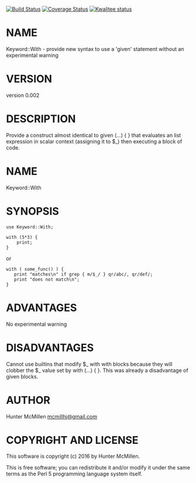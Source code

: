 [![Build Status](https://travis-ci.org/mcmillhj/Keyword-With.svg?branch=master)](https://travis-ci.org/mcmillhj/Keyword-With)
[![Coverage Status](https://coveralls.io/repos/mcmillhj/Keyword-With/badge.png?branch=master)](https://coveralls.io/r/mcmillhj/Keyword-With?branch=master)
[![Kwalitee status](http://cpants.cpanauthors.org/dist/Keyword-With.png)](http://cpants.charsbar.org/dist/overview/Keyword-With)

# NAME

Keyword::With - provide new syntax to use a 'given' statement without an experimental warning

# VERSION

version 0.002

# DESCRIPTION

Provide a construct almost identical to given (...) { } that evaluates an list expression in scalar context (assigning it to $\_) then executing a block of code. 

# NAME 

Keyword::With 

# SYNOPSIS 

    use Keyword::With; 

    with (5*3) {
        print; 
    }

or 

    with ( some_func() ) {
       print "matches\n" if grep { m/$_/ } qr/abc/, qr/def/;
       print "does not match\n"; 
    } 

# ADVANTAGES 

No experimental warning

# DISADVANTAGES 

Cannot use builtins that modify $\_ with with blocks because they will clobber the $\_ value set by with (...) { }. This was already a disadvantage of given blocks. 

# AUTHOR

Hunter McMillen <mcmillhj@gmail.com>

# COPYRIGHT AND LICENSE

This software is copyright (c) 2016 by Hunter McMillen.

This is free software; you can redistribute it and/or modify it under
the same terms as the Perl 5 programming language system itself.
